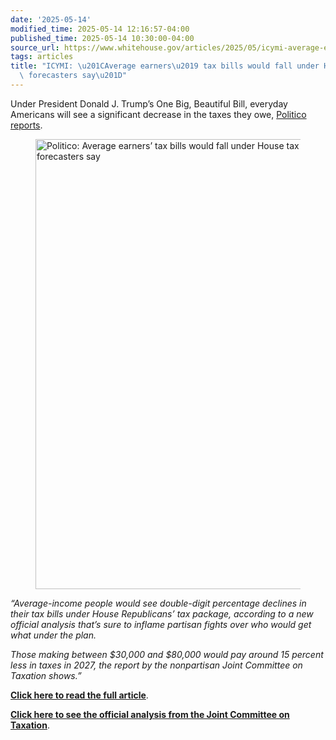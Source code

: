 ```yaml
---
date: '2025-05-14'
modified_time: 2025-05-14 12:16:57-04:00
published_time: 2025-05-14 10:30:00-04:00
source_url: https://www.whitehouse.gov/articles/2025/05/icymi-average-earners-tax-bills-would-fall-under-house-tax-package-forecasters-say/
tags: articles
title: "ICYMI: \u201CAverage earners\u2019 tax bills would fall under House tax package,\
  \ forecasters say\u201D"
---
```

 
Under President Donald J. Trump’s One Big, Beautiful Bill, everyday
Americans will see a significant decrease in the taxes they owe,
[Politico
reports](https://www.politico.com/live-updates/2025/05/13/congress/average-taxpayers-tax-bills-set-to-fall-under-house-tax-package-forecasters-say-00347318).

<figure>
<a
href="https://www.politico.com/live-updates/2025/05/13/congress/average-taxpayers-tax-bills-set-to-fall-under-house-tax-package-forecasters-say-00347318"><img
src="https://www.whitehouse.gov/wp-content/uploads/2025/05/Gq6WQAoWYAASGV_.jpeg"
style="width:500px" decoding="async" data-fetchpriority="high"
sizes="(max-width: 1280px) 100vw, 1280px"
srcset="https://www.whitehouse.gov/wp-content/uploads/2025/05/Gq6WQAoWYAASGV_.jpeg 1280w, https://www.whitehouse.gov/wp-content/uploads/2025/05/Gq6WQAoWYAASGV_.jpeg?resize=600,338 600w, https://www.whitehouse.gov/wp-content/uploads/2025/05/Gq6WQAoWYAASGV_.jpeg?resize=768,432 768w, https://www.whitehouse.gov/wp-content/uploads/2025/05/Gq6WQAoWYAASGV_.jpeg?resize=1200,675 1200w"
width="1280" height="720"
alt="Politico: Average earners’ tax bills would fall under House tax package, forecasters say" /></a>
</figure>

*“Average-income people would see double-digit percentage declines in
their tax bills under House Republicans’ tax package, according to a new
official analysis that’s sure to inflame partisan fights over who would
get what under the plan.*

*Those making between $30,000 and $80,000 would pay around 15 percent
less in taxes in 2027, the report by the nonpartisan Joint Committee on
Taxation shows.”*

[**Click here to read the full
article**](https://www.politico.com/live-updates/2025/05/13/congress/average-taxpayers-tax-bills-set-to-fall-under-house-tax-package-forecasters-say-00347318).

[**Click here to see the official analysis from the Joint Committee on
Taxation**](https://www.jct.gov/getattachment/0fb641a8-7dcf-4eb1-b858-cbffc942a25a/x-23-25.pdf).

